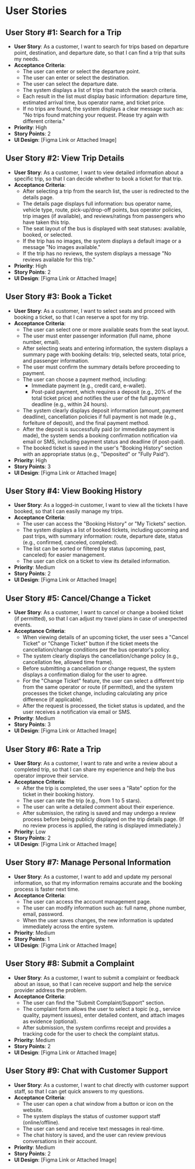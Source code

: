 # User Stories

## User Story #1: Search for a Trip
- **User Story**: As a customer, I want to search for trips based on departure point, destination, and departure date, so that I can find a trip that suits my needs.
- **Acceptance Criteria**:
  - The user can enter or select the departure point.
  - The user can enter or select the destination.
  - The user can select the departure date.
  - The system displays a list of trips that match the search criteria.
  - Each result in the list must display basic information: departure time, estimated arrival time, bus operator name, and ticket price.
  - If no trips are found, the system displays a clear message such as: "No trips found matching your request. Please try again with different criteria."
- **Priority**: High
- **Story Points**: 2
- **UI Design**: [Figma Link or Attached Image]

## User Story #2: View Trip Details
- **User Story**: As a customer, I want to view detailed information about a specific trip, so that I can decide whether to book a ticket for that trip.
- **Acceptance Criteria**:
  - After selecting a trip from the search list, the user is redirected to the details page.
  - The details page displays full information: bus operator name, vehicle type, route, pick-up/drop-off points, bus operator policies, trip images (if available), and reviews/ratings from passengers who have taken this trip.
  - The seat layout of the bus is displayed with seat statuses: available, booked, or selected.
  - If the trip has no images, the system displays a default image or a message "No images available."
  - If the trip has no reviews, the system displays a message "No reviews available for this trip."
- **Priority**: High
- **Story Points**: 2
- **UI Design**: [Figma Link or Attached Image]

## User Story #3: Book a Ticket
- **User Story**: As a customer, I want to select seats and proceed with booking a ticket, so that I can reserve a spot for my trip.
- **Acceptance Criteria**:
  - The user can select one or more available seats from the seat layout.
  - The user must enter passenger information (full name, phone number, email).
  - After selecting seats and entering information, the system displays a summary page with booking details: trip, selected seats, total price, and passenger information.
  - The user must confirm the summary details before proceeding to payment.
  - The user can choose a payment method, including:
    - Immediate payment (e.g., credit card, e-wallet).
    - Post-paid payment, which requires a deposit (e.g., 20% of the total ticket price) and notifies the user of the full payment deadline (e.g., within 24 hours).
  - The system clearly displays deposit information (amount, payment deadline), cancellation policies if full payment is not made (e.g., forfeiture of deposit), and the final payment method.
  - After the deposit is successfully paid (or immediate payment is made), the system sends a booking confirmation notification via email or SMS, including payment status and deadline (if post-paid).
  - The booked ticket is saved in the user's "Booking History" section with an appropriate status (e.g., "Deposited" or "Fully Paid").
- **Priority**: High
- **Story Points**: 3
- **UI Design**: [Figma Link or Attached Image]

## User Story #4: View Booking History
- **User Story**: As a logged-in customer, I want to view all the tickets I have booked, so that I can easily manage my trips.
- **Acceptance Criteria**:
  - The user can access the "Booking History" or "My Tickets" section.
  - The system displays a list of booked tickets, including upcoming and past trips, with summary information: route, departure date, status (e.g., confirmed, canceled, completed).
  - The list can be sorted or filtered by status (upcoming, past, canceled) for easier management.
  - The user can click on a ticket to view its detailed information.
- **Priority**: Medium
- **Story Points**: 2
- **UI Design**: [Figma Link or Attached Image]

## User Story #5: Cancel/Change a Ticket
- **User Story**: As a customer, I want to cancel or change a booked ticket (if permitted), so that I can adjust my travel plans in case of unexpected events.
- **Acceptance Criteria**:
  - When viewing details of an upcoming ticket, the user sees a "Cancel Ticket" or "Change Ticket" button if the ticket meets the cancellation/change conditions per the bus operator's policy.
  - The system clearly displays the cancellation/change policy (e.g., cancellation fee, allowed time frame).
  - Before submitting a cancellation or change request, the system displays a confirmation dialog for the user to agree.
  - For the "Change Ticket" feature, the user can select a different trip from the same operator or route (if permitted), and the system processes the ticket change, including calculating any price difference (if applicable).
  - After the request is processed, the ticket status is updated, and the user receives a notification via email or SMS.
- **Priority**: Medium
- **Story Points**: 3
- **UI Design**: [Figma Link or Attached Image]

## User Story #6: Rate a Trip
- **User Story**: As a customer, I want to rate and write a review about a completed trip, so that I can share my experience and help the bus operator improve their service.
- **Acceptance Criteria**:
  - After the trip is completed, the user sees a "Rate" option for the ticket in their booking history.
  - The user can rate the trip (e.g., from 1 to 5 stars).
  - The user can write a detailed comment about their experience.
  - After submission, the rating is saved and may undergo a review process before being publicly displayed on the trip details page. (If no review process is applied, the rating is displayed immediately.)
- **Priority**: Low
- **Story Points**: 2
- **UI Design**: [Figma Link or Attached Image]

## User Story #7: Manage Personal Information
- **User Story**: As a customer, I want to add and update my personal information, so that my information remains accurate and the booking process is faster next time.
- **Acceptance Criteria**:
  - The user can access the account management page.
  - The user can modify information such as: full name, phone number, email, password.
  - When the user saves changes, the new information is updated immediately across the entire system.
- **Priority**: Medium
- **Story Points**: 1
- **UI Design**: [Figma Link or Attached Image]

## User Story #8: Submit a Complaint
- **User Story**: As a customer, I want to submit a complaint or feedback about an issue, so that I can receive support and help the service provider address the problem.
- **Acceptance Criteria**:
  - The user can find the "Submit Complaint/Support" section.
  - The complaint form allows the user to select a topic (e.g., service quality, payment issues), enter detailed content, and attach images as evidence (optional).
  - After submission, the system confirms receipt and provides a tracking code for the user to check the complaint status.
- **Priority**: Medium
- **Story Points**: 2
- **UI Design**: [Figma Link or Attached Image]

## User Story #9: Chat with Customer Support
- **User Story**: As a customer, I want to chat directly with customer support staff, so that I can get quick answers to my questions.
- **Acceptance Criteria**:
  - The user can open a chat window from a button or icon on the website.
  - The system displays the status of customer support staff (online/offline).
  - The user can send and receive text messages in real-time.
  - The chat history is saved, and the user can review previous conversations in their account.
- **Priority**: Medium
- **Story Points**: 2
- **UI Design**: [Figma Link or Attached Image]
